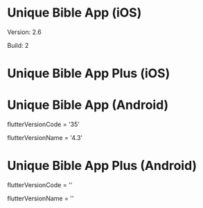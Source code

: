 # Unique Bible App (iOS)
Version: 2.6

Build: 2

# Unique Bible App Plus (iOS)


# Unique Bible App (Android)
flutterVersionCode = '35'

flutterVersionName = '4.3'

# Unique Bible App Plus (Android)
flutterVersionCode = ''

flutterVersionName = ''
